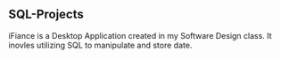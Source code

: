 ## SQL-Projects

iFiance is a Desktop Application created in my Software Design class. It inovles utilizing SQL to manipulate and store date.
